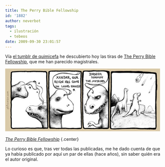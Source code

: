 ```yaml
---
title: The Perry Bible Fellowship
id: '1882'
author: neverbot
tags:
  - ilustración
  - tebeos
date: 2009-09-30 23:01:57
---
```


Vía [el tumblr de quimicefa](http://quimicefa.tumblr.com/post/200772053/todav-a-no-he-encontrado-un-webcomic-que-est-a-la) he descubierto hoy las tiras de [The Perry Bible Fellowship](http://pbfcomics.com/), que me han parecido magistrales.

![The-Perry-Bible-Fellowship](./the-perry-bible-fellowship/The-Perry-Bible-Fellowship.jpg "The-Perry-Bible-Fellowship")

[*The Perry Bible Fellowship*](http://pbfcomics.com/?cid=PBF055-Dinosaur_Meteors.jpg) {.center}

Lo curioso es que, tras ver todas las publicadas, me he dado cuenta de que ya había publicado por aquí un par de ellas (hace años), sin saber quién era el autor original.